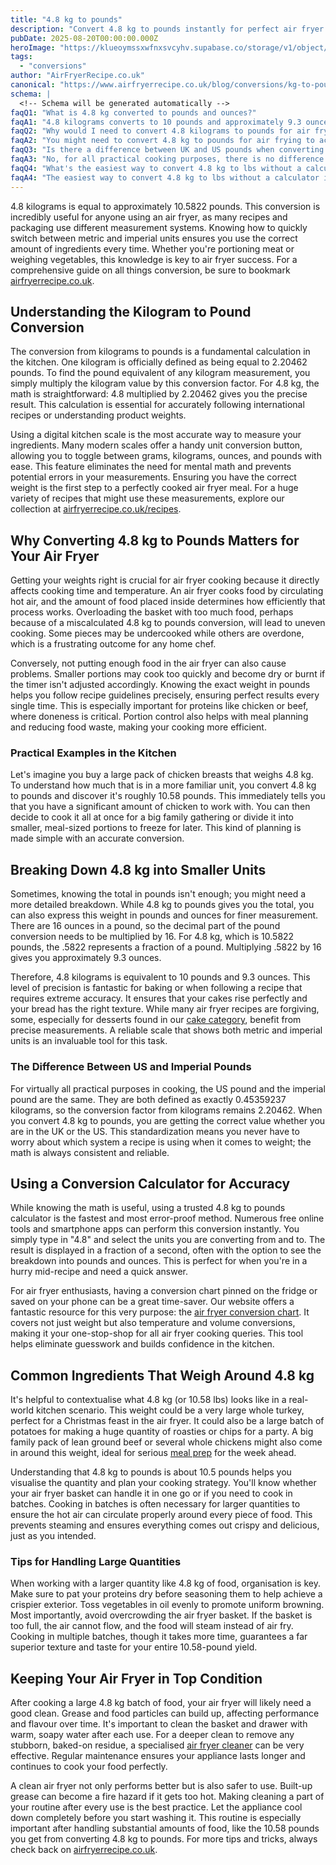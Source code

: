 ```yaml
---
title: "4.8 kg to pounds"
description: "Convert 4.8 kg to pounds instantly for perfect air fryer portions. Get accurate results and handy cooking tips for your next meal."
pubDate: 2025-08-20T00:00:00.000Z
heroImage: "https://klueoymssxwfnxsvcyhv.supabase.co/storage/v1/object/public/Shmucket/4-8-kg-to-pounds.webp"
tags:
  - "conversions"
author: "AirFryerRecipe.co.uk"
canonical: "https://www.airfryerrecipe.co.uk/blog/conversions/kg-to-pounds/4-8-kg-to-pounds"
schema: |
  <!-- Schema will be generated automatically -->
faqQ1: "What is 4.8 kg converted to pounds and ounces?"
faqA1: "4.8 kilograms converts to 10 pounds and approximately 9.3 ounces. To get this figure, you first multiply 4.8 by 2.20462 to get the total pounds (10.5822). You then take the decimal portion (.5822) and multiply it by 16, as there are 16 ounces in a pound, which gives you the ounces. This precise breakdown is useful for recipes that require exact measurements."
faqQ2: "Why would I need to convert 4.8 kilograms to pounds for air frying?"
faqA2: "You might need to convert 4.8 kg to pounds for air frying to accurately portion ingredients and follow cooking times. Many recipes, especially those from American sources or on product packaging, use pounds. Using the correct weight ensures you don't overcrowd the air fryer basket, which is crucial for proper air circulation and crispy results. An accurate weight conversion leads to perfectly cooked food every time."
faqQ3: "Is there a difference between UK and US pounds when converting 4.8 kg?"
faqA3: "No, for all practical cooking purposes, there is no difference between a UK (imperial) pound and a US pound. Both are legally defined as exactly 0.45359237 kilograms. Therefore, when you convert 4.8 kg to pounds, the result is exactly the same regardless of which country's measurement system you are referring to. The conversion factor of 2.20462 is universal."
faqQ4: "What's the easiest way to convert 4.8 kg to lbs without a calculator?"
faqA4: "The easiest way to convert 4.8 kg to lbs without a calculator is to use a simple rounding method. Remember that 1 kg is roughly 2.2 lbs. So, for a quick estimate, multiply 4.8 by 2.2, which gives you 10.56 pounds—very close to the precise answer of 10.58. For most cooking scenarios, this estimation is perfectly adequate for portioning ingredients for your air fryer."
---
```

<p>4.8 kilograms is equal to approximately 10.5822 pounds. This conversion is incredibly useful for anyone using an air fryer, as many recipes and packaging use different measurement systems. Knowing how to quickly switch between metric and imperial units ensures you use the correct amount of ingredients every time. Whether you're portioning meat or weighing vegetables, this knowledge is key to air fryer success. For a comprehensive guide on all things conversion, be sure to bookmark <a href="https://www.airfryerrecipe.co.uk">airfryerrecipe.co.uk</a>.</p>

<h2>Understanding the Kilogram to Pound Conversion</h2>
<p>The conversion from kilograms to pounds is a fundamental calculation in the kitchen. One kilogram is officially defined as being equal to 2.20462 pounds. To find the pound equivalent of any kilogram measurement, you simply multiply the kilogram value by this conversion factor. For 4.8 kg, the math is straightforward: 4.8 multiplied by 2.20462 gives you the precise result. This calculation is essential for accurately following international recipes or understanding product weights.</p>
<p>Using a digital kitchen scale is the most accurate way to measure your ingredients. Many modern scales offer a handy unit conversion button, allowing you to toggle between grams, kilograms, ounces, and pounds with ease. This feature eliminates the need for mental math and prevents potential errors in your measurements. Ensuring you have the correct weight is the first step to a perfectly cooked air fryer meal. For a huge variety of recipes that might use these measurements, explore our collection at <a href="https://www.airfryerrecipe.co.uk/recipes">airfryerrecipe.co.uk/recipes</a>.</p>

<h2>Why Converting 4.8 kg to Pounds Matters for Your Air Fryer</h2>
<p>Getting your weights right is crucial for air fryer cooking because it directly affects cooking time and temperature. An air fryer cooks food by circulating hot air, and the amount of food placed inside determines how efficiently that process works. Overloading the basket with too much food, perhaps because of a miscalculated 4.8 kg to pounds conversion, will lead to uneven cooking. Some pieces may be undercooked while others are overdone, which is a frustrating outcome for any home chef.</p>
<p>Conversely, not putting enough food in the air fryer can also cause problems. Smaller portions may cook too quickly and become dry or burnt if the timer isn't adjusted accordingly. Knowing the exact weight in pounds helps you follow recipe guidelines precisely, ensuring perfect results every single time. This is especially important for proteins like chicken or beef, where doneness is critical. Portion control also helps with meal planning and reducing food waste, making your cooking more efficient.</p>

<h3>Practical Examples in the Kitchen</h3>
<p>Let's imagine you buy a large pack of chicken breasts that weighs 4.8 kg. To understand how much that is in a more familiar unit, you convert 4.8 kg to pounds and discover it's roughly 10.58 pounds. This immediately tells you that you have a significant amount of chicken to work with. You can then decide to cook it all at once for a big family gathering or divide it into smaller, meal-sized portions to freeze for later. This kind of planning is made simple with an accurate conversion.</p>

<h2>Breaking Down 4.8 kg into Smaller Units</h2>
<p>Sometimes, knowing the total in pounds isn't enough; you might need a more detailed breakdown. While 4.8 kg to pounds gives you the total, you can also express this weight in pounds and ounces for finer measurement. There are 16 ounces in a pound, so the decimal part of the pound conversion needs to be multiplied by 16. For 4.8 kg, which is 10.5822 pounds, the .5822 represents a fraction of a pound. Multiplying .5822 by 16 gives you approximately 9.3 ounces.</p>
<p>Therefore, 4.8 kilograms is equivalent to 10 pounds and 9.3 ounces. This level of precision is fantastic for baking or when following a recipe that requires extreme accuracy. It ensures that your cakes rise perfectly and your bread has the right texture. While many air fryer recipes are forgiving, some, especially for desserts found in our <a href="https://www.airfryerrecipe.co.uk/recipe-category/Cakes">cake category</a>, benefit from precise measurements. A reliable scale that shows both metric and imperial units is an invaluable tool for this task.</p>

<h3>The Difference Between US and Imperial Pounds</h3>
<p>For virtually all practical purposes in cooking, the US pound and the imperial pound are the same. They are both defined as exactly 0.45359237 kilograms, so the conversion factor from kilograms remains 2.20462. When you convert 4.8 kg to pounds, you are getting the correct value whether you are in the UK or the US. This standardization means you never have to worry about which system a recipe is using when it comes to weight; the math is always consistent and reliable.</p>

<h2>Using a Conversion Calculator for Accuracy</h2>
<p>While knowing the math is useful, using a trusted 4.8 kg to pounds calculator is the fastest and most error-proof method. Numerous free online tools and smartphone apps can perform this conversion instantly. You simply type in "4.8" and select the units you are converting from and to. The result is displayed in a fraction of a second, often with the option to see the breakdown into pounds and ounces. This is perfect for when you're in a hurry mid-recipe and need a quick answer.</p>
<p>For air fryer enthusiasts, having a conversion chart pinned on the fridge or saved on your phone can be a great time-saver. Our website offers a fantastic resource for this very purpose: the <a href="https://www.airfryerrecipe.co.uk/air-fryer-conversion-chart">air fryer conversion chart</a>. It covers not just weight but also temperature and volume conversions, making it your one-stop-shop for all air fryer cooking queries. This tool helps eliminate guesswork and builds confidence in the kitchen.</p>

<h2>Common Ingredients That Weigh Around 4.8 kg</h2>
<p>It's helpful to contextualise what 4.8 kg (or 10.58 lbs) looks like in a real-world kitchen scenario. This weight could be a very large whole turkey, perfect for a Christmas feast in the air fryer. It could also be a large batch of potatoes for making a huge quantity of roasties or chips for a party. A big family pack of lean ground beef or several whole chickens might also come in around this weight, ideal for serious <a href="https://www.airfryerrecipe.co.uk/recipe-category/Meal%20Prep">meal prep</a> for the week ahead.</p>
<p>Understanding that 4.8 kg to pounds is about 10.5 pounds helps you visualise the quantity and plan your cooking strategy. You'll know whether your air fryer basket can handle it in one go or if you need to cook in batches. Cooking in batches is often necessary for larger quantities to ensure the hot air can circulate properly around every piece of food. This prevents steaming and ensures everything comes out crispy and delicious, just as you intended.</p>

<h3>Tips for Handling Large Quantities</h3>
<p>When working with a larger quantity like 4.8 kg of food, organisation is key. Make sure to pat your proteins dry before seasoning them to help achieve a crispier exterior. Toss vegetables in oil evenly to promote uniform browning. Most importantly, avoid overcrowding the air fryer basket. If the basket is too full, the air cannot flow, and the food will steam instead of air fry. Cooking in multiple batches, though it takes more time, guarantees a far superior texture and taste for your entire 10.58-pound yield.</p>

<h2>Keeping Your Air Fryer in Top Condition</h2>
<p>After cooking a large 4.8 kg batch of food, your air fryer will likely need a good clean. Grease and food particles can build up, affecting performance and flavour over time. It's important to clean the basket and drawer with warm, soapy water after each use. For a deeper clean to remove any stubborn, baked-on residue, a specialised <a href="https://www.airfryerrecipe.co.uk/air-fryer-cleaner">air fryer cleaner</a> can be very effective. Regular maintenance ensures your appliance lasts longer and continues to cook your food perfectly.</p>
<p>A clean air fryer not only performs better but is also safer to use. Built-up grease can become a fire hazard if it gets too hot. Making cleaning a part of your routine after every use is the best practice. Let the appliance cool down completely before you start washing it. This routine is especially important after handling substantial amounts of food, like the 10.58 pounds you get from converting 4.8 kg to pounds. For more tips and tricks, always check back on <a href="https://www.airfryerrecipe.co.uk">airfryerrecipe.co.uk</a>.</p>
